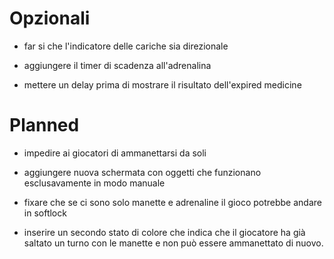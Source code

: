 # Opzionali

- far si che l'indicatore delle cariche sia direzionale

- aggiungere il timer di scadenza all'adrenalina

- mettere un delay prima di mostrare il risultato dell'expired medicine

# Planned

- impedire ai giocatori di ammanettarsi da soli

- aggiungere nuova schermata con oggetti che funzionano esclusavamente in modo manuale

- fixare che se ci sono solo manette e adrenaline il gioco potrebbe andare in softlock

- inserire un secondo stato di colore che indica che il giocatore ha già saltato un turno con le manette e non può essere ammanettato di nuovo.

